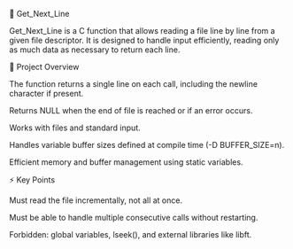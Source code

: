 📄 Get_Next_Line

Get_Next_Line is a C function that allows reading a file line by line from a given file descriptor. It is designed to handle input efficiently, reading only as much data as necessary to return each line.

🔹 Project Overview

The function returns a single line on each call, including the newline character if present.

Returns NULL when the end of file is reached or if an error occurs.

Works with files and standard input.

Handles variable buffer sizes defined at compile time (-D BUFFER_SIZE=n).

Efficient memory and buffer management using static variables.

⚡ Key Points

Must read the file incrementally, not all at once.

Must be able to handle multiple consecutive calls without restarting.

Forbidden: global variables, lseek(), and external libraries like libft.
